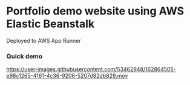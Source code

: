 # Portfolio demo website using AWS Elastic Beanstalk

Deployed to AWS App Runner

### Quick demo




https://user-images.githubusercontent.com/53462948/162864505-e98c1265-4161-4c36-9206-5207d82db829.mov

